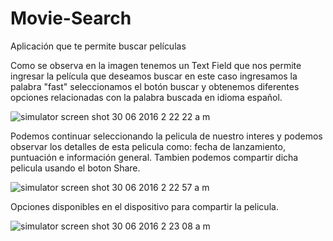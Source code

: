 # Movie-Search
Aplicación que te permite buscar películas 

Como se observa en la imagen tenemos un Text Field que nos permite ingresar la película que deseamos buscar en este caso ingresamos la palabra "fast" seleccionamos el botón buscar y obtenemos diferentes opciones relacionadas con la palabra buscada en idioma español.

![simulator screen shot 30 06 2016 2 22 22 a m](https://cloud.githubusercontent.com/assets/6970907/16480051/b21da3d4-3e69-11e6-9a55-c823847a2e51.png)

Podemos continuar seleccionando la pelicula de nuestro interes y podemos observar los detalles de esta pelicula como: fecha de lanzamiento, puntuación e información general. Tambien podemos compartir dicha pelicula usando el boton Share. 

![simulator screen shot 30 06 2016 2 22 57 a m](https://cloud.githubusercontent.com/assets/6970907/16480054/b6913764-3e69-11e6-9925-7473660565f5.png)

Opciones disponibles en el dispositivo para compartir la pelicula.

![simulator screen shot 30 06 2016 2 23 08 a m](https://cloud.githubusercontent.com/assets/6970907/16480060/b945fcc4-3e69-11e6-997f-76f9584e331d.png)

